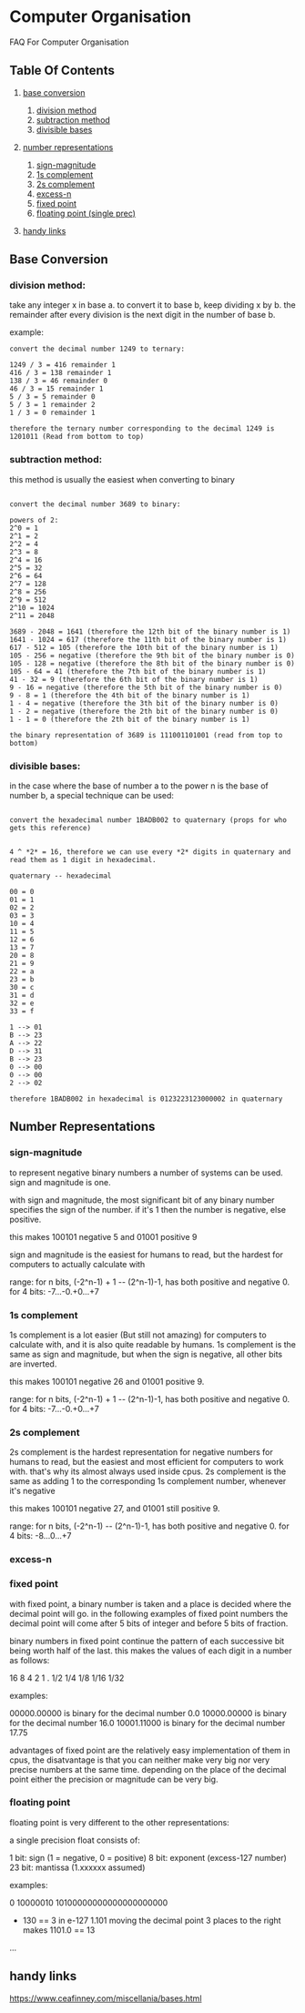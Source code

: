 # Computer Organisation
FAQ For Computer Organisation


## Table Of Contents

1. [base conversion](#Base-Conversion)
	1. [division method](#division-method)
	2. [subtraction method](#subtraction-method)
	3. [divisible bases](#divisible-bases)

2. [number representations](#Number-Representations)
	1. [sign-magnitude](#sign-magnitude)
	2. [1s complement](#1s-complement)
	3. [2s complement](#1s-complement)
	4. [excess-n](#excess-n)
	5. [fixed point](#fixed-point)
	6. [floating point (single prec)](#floating-point)

3. [handy links](#Handy-links)

## Base Conversion

### division method:

take any integer x in base a. to convert it to base b, keep dividing x by b. the remainder after every division is the next digit in the number of base b. 

example:
```
convert the decimal number 1249 to ternary:

1249 / 3 = 416 remainder 1
416 / 3 = 138 remainder 1
138 / 3 = 46 remainder 0
46 / 3 = 15 remainder 1
5 / 3 = 5 remainder 0
5 / 3 = 1 remainder 2
1 / 3 = 0 remainder 1

therefore the ternary number corresponding to the decimal 1249 is 1201011 (Read from bottom to top)

```

### subtraction method:

this method is usually the easiest when converting to binary

```

convert the decimal number 3689 to binary:

powers of 2:
2^0 = 1
2^1 = 2
2^2 = 4
2^3 = 8
2^4 = 16
2^5 = 32
2^6 = 64
2^7 = 128
2^8 = 256
2^9 = 512
2^10 = 1024
2^11 = 2048

3689 - 2048 = 1641 (therefore the 12th bit of the binary number is 1)
1641 - 1024 = 617 (therefore the 11th bit of the binary number is 1)
617 - 512 = 105 (therefore the 10th bit of the binary number is 1)
105 - 256 = negative (therefore the 9th bit of the binary number is 0)
105 - 128 = negative (therefore the 8th bit of the binary number is 0)
105 - 64 = 41 (therefore the 7th bit of the binary number is 1)
41 - 32 = 9 (therefore the 6th bit of the binary number is 1)
9 - 16 = negative (therefore the 5th bit of the binary number is 0)
9 - 8 = 1 (therefore the 4th bit of the binary number is 1)
1 - 4 = negative (therefore the 3th bit of the binary number is 0)
1 - 2 = negative (therefore the 2th bit of the binary number is 0)
1 - 1 = 0 (therefore the 2th bit of the binary number is 1)

the binary representation of 3689 is 111001101001 (read from top to bottom)

```

### divisible bases:

in the case where the base of number a to the power n is the base of number b, a special technique can be used:

```

convert the hexadecimal number 1BADB002 to quaternary (props for who gets this reference)


4 ^ *2* = 16, therefore we can use every *2* digits in quaternary and read them as 1 digit in hexadecimal.

quaternary -- hexadecimal

00 = 0
01 = 1
02 = 2 
03 = 3
10 = 4
11 = 5
12 = 6
13 = 7
20 = 8
21 = 9
22 = a
23 = b
30 = c
31 = d
32 = e
33 = f

1 --> 01
B --> 23
A --> 22
D --> 31
B --> 23
0 --> 00
0 --> 00
2 --> 02

therefore 1BADB002 in hexadecimal is 0123223123000002 in quaternary

```



## Number Representations

### sign-magnitude

to represent negative binary numbers a number of systems can be used. sign and magnitude is one.

with sign and magnitude, the most significant bit of any binary number specifies the sign of the number. if it's 1 then the number is negative, else positive.

this makes 100101 negative 5 and 01001 positive 9

sign and magnitude is the easiest for humans to read, but the hardest for computers to actually calculate with

range: for n bits, (-2^n-1) + 1 -- (2^n-1)-1, has both positive and negative 0. for 4 bits: -7...-0.+0...+7 

### 1s complement

1s complement is a lot easier (But still not amazing) for computers to calculate with, and it is also quite readable by humans. 1s complement is the same as sign and magnitude, but when the sign is negative, all other bits are inverted.

this makes 100101 negative 26 and 01001 positive 9. 

range: for n bits, (-2^n-1) + 1 -- (2^n-1)-1, has both positive and negative 0. for 4 bits: -7...-0.+0...+7 

### 2s complement

2s complement is the hardest representation for negative numbers for humans to read, but the easiest and most efficient for computers to work with. that's why its almost always used inside cpus. 2s complement is the same as adding 1 to the corresponding 1s complement number, whenever it's negative

this makes 100101 negative 27, and 01001 still positive 9.

range: for n bits, (-2^n-1) -- (2^n-1)-1, has both positive and negative 0. for 4 bits: -8...0...+7 

### excess-n

### fixed point

with fixed point, a binary number is taken and a place is decided where the decimal point will go. in the following examples of fixed point numbers the decimal point will come after 5 bits of integer and before 5 bits of fraction.

binary numbers in fixed point continue the pattern of each successive bit being worth half of the last. this makes the values of each digit in a number as follows:

16   8   4   2   1 . 1/2   1/4   1/8   1/16   1/32

examples:

00000.00000 is binary for the decimal number 0.0
10000.00000 is binary for the decimal number 16.0
10001.11000 is binary for the decimal number 17.75


advantages of fixed point are the relatively easy implementation of them in cpus, the disatvantage is that you can neither make very big nor very precise numbers at the same time. depending on the place of the decimal point either the precision or magnitude can be very big.

### floating point

floating point is very different to the other representations:

a single precision float consists of:

1 bit: sign (1 = negative, 0 = positive)
8 bit: exponent (excess-127 number)
23 bit: mantissa (1.xxxxxx assumed)

examples:

0 10000010           10100000000000000000000
+ 130 == 3 in e-127  1.101 moving the decimal point 3 places to the right makes 1101.0 == 13  

...


## handy links

https://www.ceafinney.com/miscellania/bases.html



